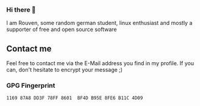 ### Hi there 👋

I am Rouven, some random german student, linux enthusiast and mostly a supporter of free and open source software

## Contact me
Feel free to contact me via the E-Mail address you find in my profile. If you can, don't hesitate to encrypt your message ;)

### GPG Fingerprint
`1169 87A8 DD3F 78FF 8601  BF4D B95E 8FE6 B11C 4D09`

